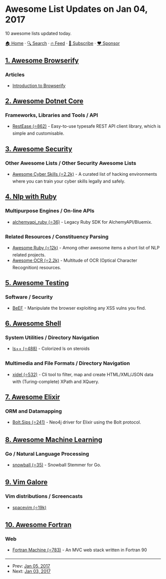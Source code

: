 # Awesome List Updates on Jan 04, 2017

10 awesome lists updated today.

[🏠 Home](/README.md) · [🔍 Search](https://www.trackawesomelist.com/search/) · [🔥 Feed](https://www.trackawesomelist.com/rss.xml) · [📮 Subscribe](https://trackawesomelist.us17.list-manage.com/subscribe?u=d2f0117aa829c83a63ec63c2f&id=36a103854c) · [❤️  Sponsor](https://github.com/sponsors/theowenyoung)



## [1. Awesome Browserify](/content/browserify/awesome-browserify/README.md)

### Articles

*   [Introduction to Browserify](https://writingjavascript.org/posts/introduction-to-browserify)

## [2. Awesome Dotnet Core](/content/thangchung/awesome-dotnet-core/README.md)

### Frameworks, Libraries and Tools / API

*   [RestEase (⭐862)](https://github.com/canton7/RestEase) - Easy-to-use typesafe REST API client library, which is simple and customisable.

## [3. Awesome Security](/content/sbilly/awesome-security/README.md)

### Other Awesome Lists / Other Security Awesome Lists

*   [Awesome Cyber Skills (⭐2.2k)](https://github.com/joe-shenouda/awesome-cyber-skills) - A curated list of hacking environments where you can train your cyber skills legally and safely.

## [4. Nlp with Ruby](/content/arbox/nlp-with-ruby/README.md)

### Multipurpose Engines / On-line APIs

*   [alchemyapi\_ruby (⭐36)](https://github.com/alchemyapi/alchemyapi_ruby) -
    Legacy Ruby SDK for AlchemyAPI/Bluemix.

### Related Resources / Constituency Parsing

*   [Awesome Ruby (⭐12k)](https://github.com/markets/awesome-ruby#natural-language-processing) -
    Among other awesome items a short list of NLP related projects.
*   [Awesome OCR (⭐2.2k)](https://github.com/kba/awesome-ocr) -
    Multitude of OCR (Optical Character Recognition) resources.

## [5. Awesome Testing](/content/TheJambo/awesome-testing/README.md)

### Software / Security

*   [BeEF](http://beefproject.com/) - Manipulate the browser exploiting any XSS vulns you find.

## [6. Awesome Shell](/content/alebcay/awesome-shell/README.md)

### System Utilities / Directory Navigation

*   [ls++ (⭐488)](https://github.com/trapd00r/ls--) - Colorized ls on steroids

### Multimedia and File Formats / Directory Navigation

*   [xidel (⭐532)](https://github.com/benibela/xidel/) - Cli tool to filter, map and create HTML/XML/JSON data with (Turing-complete) XPath and XQuery.

## [7. Awesome Elixir](/content/h4cc/awesome-elixir/README.md)

### ORM and Datamapping

*   [Bolt.Sips (⭐241)](https://github.com/florinpatrascu/bolt_sips) - Neo4j driver for Elixir using the Bolt protocol.

## [8. Awesome Machine Learning](/content/josephmisiti/awesome-machine-learning/README.md)

### Go / Natural Language Processing

*   [snowball (⭐35)](https://github.com/tebeka/snowball) - Snowball Stemmer for Go.

## [9. Vim Galore](/content/mhinz/vim-galore/README.md)

### Vim distributions / Screencasts

*   [spacevim (⭐19k)](https://github.com/SpaceVim/SpaceVim)

## [10. Awesome Fortran](/content/rabbiabram/awesome-fortran/README.md)

### Web

*   [Fortran Machine (⭐783)](https://github.com/mapmeld/fortran-machine) - An MVC web stack written in Fortran 90

---

- Prev: [Jan 05, 2017](/content/2017/01/05/README.md)
- Next: [Jan 03, 2017](/content/2017/01/03/README.md)